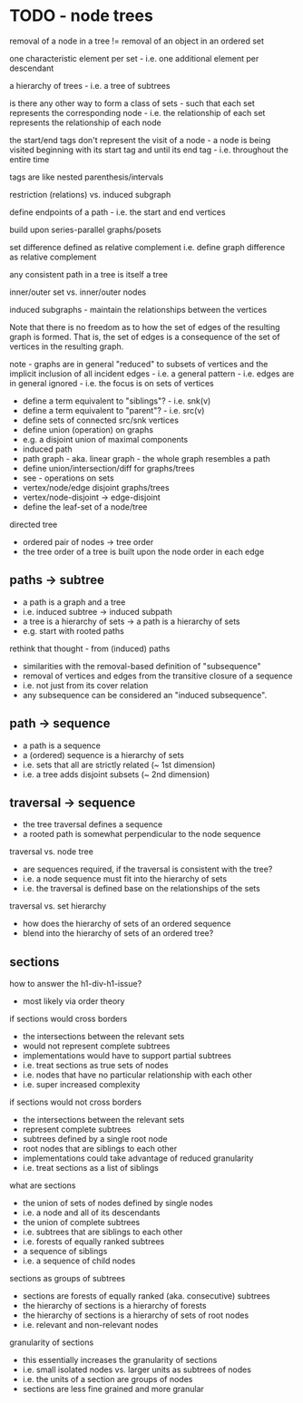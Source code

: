 
<!-- ======================================================================= -->
# TODO - node trees

removal of a node in a tree
!= removal of an object in an ordered set

one characteristic element per set -
i.e. one additional element per descendant

a hierarchy of trees -
i.e. a tree of subtrees

is there any other way to form a class of sets -
such that each set represents the corresponding node -
i.e. the relationship of each set represents the relationship of each node

the start/end tags don't represent the visit of a node -
a node is being visited beginning with its start tag
and until its end tag - i.e. throughout the entire time

tags are like nested parenthesis/intervals

restriction (relations) vs. induced subgraph

define endpoints of a path -
i.e. the start and end vertices

build upon series-parallel graphs/posets

set difference defined as relative complement
i.e. define graph difference as relative complement

any consistent path in a tree is itself a tree

inner/outer set vs. inner/outer nodes

induced subgraphs -
maintain the relationships between the vertices

Note that there is no freedom as to how the set of edges of the resulting graph
is formed. That is, the set of edges is a consequence of the set of vertices in
the resulting graph.

note - graphs are in general "reduced" to subsets of vertices and the implicit
inclusion of all incident edges - i.e. a general pattern - i.e. edges are in
general ignored - i.e. the focus is on sets of vertices

* define a term equivalent to "siblings"? - i.e. snk(v)
* define a term equivalent to "parent"? - i.e. src(v)
* define sets of connected src/snk vertices
* define union (operation) on graphs
* e.g. a disjoint union of maximal components
* induced path
* path graph - aka. linear graph - the whole graph resembles a path
* define union/intersection/diff for graphs/trees
* see - operations on sets
* vertex/node/edge disjoint graphs/trees
* vertex/node-disjoint -> edge-disjoint
* define the leaf-set of a node/tree

directed tree

* ordered pair of nodes -> tree order
* the tree order of a tree is built upon the node order in each edge

<!-- ======================================================================= -->
## paths -> subtree

* a path is a graph and a tree
* i.e. induced subtree -> induced subpath
* a tree is a hierarchy of sets -> a path is a hierarchy of sets
* e.g. start with rooted paths

rethink that thought - from (induced) paths

* similarities with the removal-based definition of "subsequence"
* removal of vertices and edges from the transitive closure of a sequence
* i.e. not just from its cover relation
* any subsequence can be considered an "induced subsequence".

<!-- ======================================================================= -->
## path -> sequence

* a path is a sequence
* a (ordered) sequence is a hierarchy of sets
* i.e. sets that all are strictly related (~ 1st dimension)
* i.e. a tree adds disjoint subsets (~ 2nd dimension)

<!-- ======================================================================= -->
## traversal -> sequence

* the tree traversal defines a sequence
* a rooted path is somewhat perpendicular to the node sequence

traversal vs. node tree

* are sequences required, if the traversal is consistent with the tree?
* i.e. a node sequence must fit into the hierarchy of sets
* i.e. the traversal is defined base on the relationships of the sets

traversal vs. set hierarchy

* how does the hierarchy of sets of an ordered sequence
* blend into the hierarchy of sets of an ordered tree?

<!-- ======================================================================= -->
## sections

how to answer the h1-div-h1-issue?

* most likely via order theory

if sections would cross borders

* the intersections between the relevant sets
* would not represent complete subtrees
* implementations would have to support partial subtrees
* i.e. treat sections as true sets of nodes
* i.e. nodes that have no particular relationship with each other
* i.e. super increased complexity

if sections would not cross borders

* the intersections between the relevant sets
* represent complete subtrees
* subtrees defined by a single root node
* root nodes that are siblings to each other
* implementations could take advantage of reduced granularity
* i.e. treat sections as a list of siblings

what are sections

* the union of sets of nodes defined by single nodes
* i.e. a node and all of its descendants
* the union of complete subtrees
* i.e. subtrees that are siblings to each other
* i.e. forests of equally ranked subtrees
* a sequence of siblings
* i.e. a sequence of child nodes

sections as groups of subtrees

* sections are forests of equally ranked (aka. consecutive) subtrees
* the hierarchy of sections is a hierarchy of forests
* the hierarchy of sections is a hierarchy of sets of root nodes
* i.e. relevant and non-relevant nodes

granularity of sections

* this essentially increases the granularity of sections
* i.e. small isolated nodes vs. larger units as subtrees of nodes
* i.e. the units of a section are groups of nodes
* sections are less fine grained and more granular
